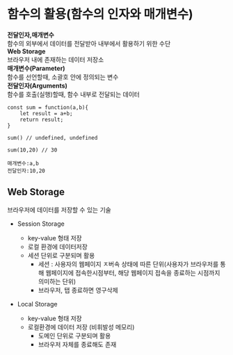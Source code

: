 # 함수의 활용(함수의 인자와 매개변수)
**전달인자,매개변수**<br>
함수의 외부에서 데이터를 전달받아 내부에서 활용하기 위한 수단<br>
**Web Storage**<br>
브라우저 내에 존재하는 데이터 저장소<br>
**매개변수(Parameter)**<br>
함수를 선언할때, 소괄호 안에 정의되는 변수<br>
**전달인자(Arguments)**<br>
함수를 호출(실행)할때, 함수 내부로 전달되는 데이터<br>

```
const sum = function(a,b){
    let result = a+b;
    return result;
}

sum() // undefined, undefined

sum(10,20) // 30

매개변수:a,b
전달인자:10,20
```

## Web Storage
브라우저에 데이터를 저장할 수 있는 기술<br>
- Session Storage
    - key-value 형태 저장
    - 로컬 환경에 데이터저장  
    - 세션 단위로 구분되며 활용 
        - 세션 : 사용자의 웹페이지 ㅈ버속 상태에 따른 단위(사용자가 브라우저를 통해 웹페이지에 접속한시점부터, 해당 웹페이지 접속을 종료하는 시점까지 의미하는 단위)
        - 브라우저, 탭 종료하면 영구삭제
    
- Local Storage
    - key-value 형태 저장
    - 로컬환경에 데이터 저장 (비휘발성 메모리)
        - 도메인 단위로 구분되며 활용 
        - 브라우저 자체를 종료해도 존재
    

    


    

 